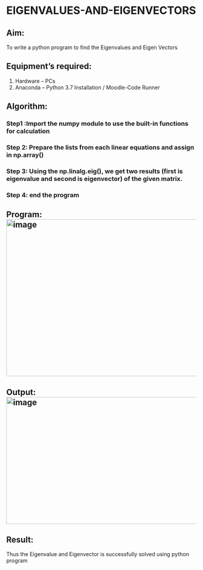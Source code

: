 # EIGENVALUES-AND-EIGENVECTORS
## Aim:
To write a python program to find the Eigenvalues and Eigen Vectors
## Equipment’s required:
1. 	Hardware – PCs
2. 	Anaconda – Python 3.7 Installation / Moodle-Code Runner
## Algorithm:
### Step1 :Import the numpy module to use the built-in functions for calculation
### Step 2: Prepare the lists from each linear equations and assign in np.array()
### Step 3: Using the np.linalg.eig(),  we get two results (first is eigenvalue and second is eigenvector) of the given matrix.
### Step 4: end the program

## Program:<img width="1178" height="415" alt="image" src="https://github.com/user-attachments/assets/2fe494f8-9c37-4b25-a07f-0774c5d02d60" />


## Output:<img width="1281" height="336" alt="image" src="https://github.com/user-attachments/assets/25817e66-3808-41b8-90c3-8401e4af945c" />

## Result:
Thus the Eigenvalue and Eigenvector is successfully solved using python program
